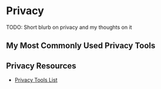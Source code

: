 # Privacy

TODO: Short blurb on privacy and my thoughts on it

## My Most Commonly Used Privacy Tools

## Privacy Resources

- [Privacy Tools List](https://www.privacytools.io/undefined)